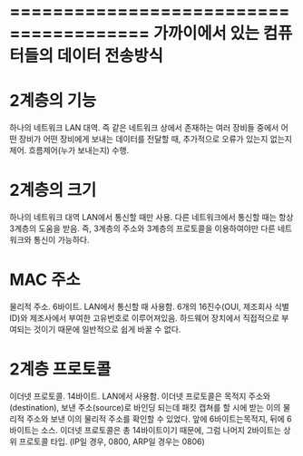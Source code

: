 =======================================
가까이에서 있는 컴퓨터들의 데이터 전송방식
=======================================

# 2계층의 기능
하나의 네트워크 LAN 대역. 즉 같은 네트워크 상에서 존재하는 여러 장비들 중에서 어떤 장비가 어떤 장비에게 보내는 데이터를 전달할 때, 추가적으로 오류가 있는지 없는지 제어. 흐름제어(누가 보내는지) 수행.

# 2계층의 크기
하나의 네트워크 대역 LAN에서 통신할 때만 사용.
다른 네트워크에서 통신할 때는 항상 3계층의 도움을 받음.
즉, 3계층의 주소와 3계층의 프로토콜을 이용하여야만 다른 네트워크와 통신이 가능하다.

# MAC 주소
물리적 주소. 6바이트. LAN에서 통신할 때 사용함. 
6개의 16진수(OUI, 제조회사 식별 ID)와 제조사에서 부여한 고유번호로 이루어져있음.
하드웨어 장치에서 직접적으로 부여되는 것이기 때문에 일반적으로 쉽게 바꿀 수 없다. 

# 2계층 프로토콜
이더넷 프로토콜. 14바이트. LAN에서 사용함.
이더넷 프로토콜은 목적지 주소와(destination), 보낸 주소(source)로 바인딩 되는데 패킷 캡쳐를 할 시에 받는 이의 물리적 주소와 보낸 이의 물리적 주소를 확인할 수 있었다. 앞에 6바이트는목적지, 뒤에 6바이트는 소스. 
이더넷 프로토콜은 총 14바이트이기 때문에, 그럼 나머지 2바이트는 상위 프로토콜 타입. (IP일 경우, 0800, ARP일 경우는 0806)
